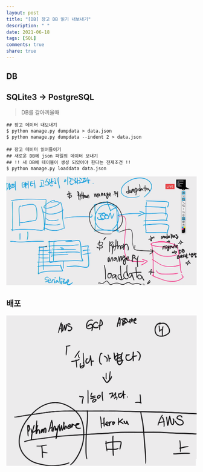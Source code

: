 ```yaml
---
layout: post
title: "[DB] 장고 DB 읽기 내보내기"
description: " "
date: 2021-06-18
tags: [SQL]
comments: true
share: true
---
```


## DB 



## SQLite3 -> PostgreSQL

> DB를 갈아끼울때



```shell
## 장고 데이터 내보내기
$ python manage.py dumpdata > data.json
$ python manage.py dumpdata --indent 2 > data.json

## 장고 데이터 읽어들이기
## 새로운 DB에 json 파일의 데이터 보내기
## !! 새 DB에 테이블이 생성 되있어야 한다는 전제조건 !!
$ python manage.py loaddata data.json
```

![image-20200513142250934](images/image-20200513142250934.png)





## 배포

![image-20200513144217982](images/image-20200513144217982.png)

